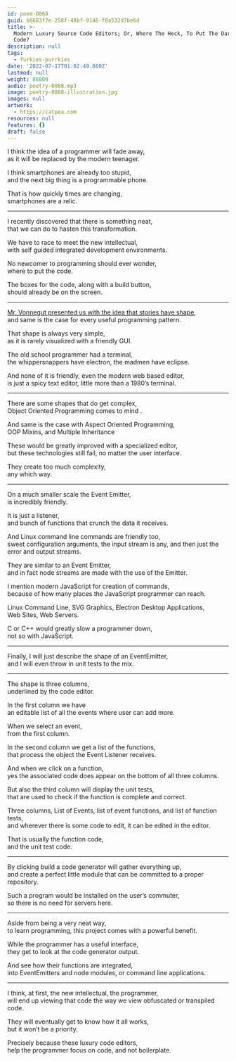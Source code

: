 ```yaml
---
id: poem-0868
guid: b6683f7e-258f-48bf-9146-f8a532d7be6d
title: >-
  Modern Luxury Source Code Editors; Or, Where The Heck, To Put The Darn Source
  Code?
description: null
tags:
  - furkies-purrkies
date: '2022-07-17T01:02:49.880Z'
lastmod: null
weight: 86800
audio: poetry-0868.mp3
image: poetry-0868-illustration.jpg
images: null
artwork:
  - https://catpea.com
resources: null
features: {}
draft: false
---
```


I think the idea of a programmer will fade away,\
as it will be replaced by the modern teenager.

I think smartphones are already too stupid,\
and the next big thing is a programmable phone.

That is how quickly times are changing,\
smartphones are a relic.

---

I recently discovered that there is something neat,\
that we can do to hasten this transformation.

We have to race to meet the new intellectual,\
with self guided integrated development environments.

No newcomer to programming should ever wonder,\
where to put the code.

The boxes for the code, along with a build button,\
should already be on the screen.

---

[Mr. Vonnegut presented us with the idea that stories have shape](https://www.youtube.com/watch?v=GOGru_4z1Vc),\
and same is the case for every useful programming pattern.

That shape is always very simple,\
as it is rarely visualized with a friendly GUI.

The old school programmer had a terminal,\
the whippersnappers have electron, the madmen have eclipse.

And none of it is friendly, even the modern web based editor,\
is just a spicy text editor, little more than a 1980’s terminal.

---

There are some shapes that do get complex,\
Object Oriented Programming comes to mind .

And same is the case with Aspect Oriented Programming,\
OOP Mixins, and Multiple Inheritance

These would be greatly improved with a specialized editor,\
but these technologies still fail, no matter the user interface.

They create too much complexity,\
any which way.

---

On a much smaller scale the Event Emitter,\
is incredibly friendly.

It is just a listener,\
and bunch of functions that crunch the data it receives.

And Linux command line commands are friendly too,\
sweet configuration arguments, the input stream is any, and then just the error and output streams.

They are similar to an Event Emitter,\
and in fact node streams are made with the use of the Emitter.

I mention modern JavaScript for creation of commands,\
because of how many places the JavaScript programmer can reach.

Linux Command Line, SVG Graphics, Electron Desktop Applications,\
Web Sites, Web Servers.

C or C++ would greatly slow a programmer down,\
not so with JavaScript.

---

Finally, I will just describe the shape of an EventEmitter,\
and I will even throw in unit tests to the mix.

---

The shape is three columns,\
underlined by the code editor.

In the first column we have\
an editable list of all the events where user can add more.

When we select an event,\
from the first column.

In the second column we get a list of the functions,\
that process the object the Event Listener receives.

And when we click on a function,\
yes the associated code does appear on the bottom of all three columns.

But also the third column will display the unit tests,\
that are used to check if the function is complete and correct.

Three columns, List of Events, list of event functions, and list of function tests,\
and wherever there is some code to edit, it can be edited in the editor.

That is usually the function code,\
and the unit test code.

---

By clicking build a code generator will gather everything up,\
and create a perfect little module that can be committed to a proper repository.

Such a program would be installed on the user’s commuter,\
so there is no need for servers here.

---

Aside from being a very neat way,\
to learn programming, this project comes with a powerful benefit.

While the programmer has a useful interface,\
they get to look at the code generator output.

And see how their functions are integrated,\
into EventEmitters and node modules, or command line applications.

---

I think, at first, the new intellectual, the programmer,\
will end up viewing that code the way we view obfuscated or transpiled code.

They will eventually get to know how it all works,\
but it won’t be a priority.

Precisely because these luxury code editors,\
help the programmer focus on code, and not boilerplate.
